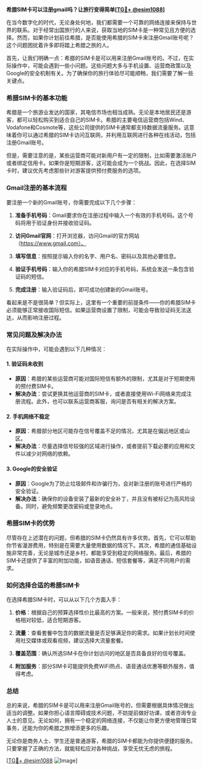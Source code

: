 **希腊SIM卡可以注册gmail吗？让旅行变得简单[[TG💪+ @esim1088](https://t.me/s/esim1088)]**

在当今数字化的时代，无论身处何地，我们都需要一个可靠的网络连接来保持与世界的联系。对于经常出国旅行的人来说，获取当地的SIM卡是一种常见且方便的选择。然而，如果你计划前往希腊，是否能使用希腊的SIM卡来注册Gmail账号呢？这个问题困扰着许多即将踏上希腊之旅的人。

首先，让我们明确一点：希腊的SIM卡是可以用来注册Gmail账号的。不过，在实际操作中，可能会遇到一些小问题。这些问题大多与手机设置、运营商政策以及Google的安全机制有关。为了确保你的旅行体验尽可能顺畅，我们需要了解一些关键点。

### **希腊SIM卡的基本功能**

希腊是一个旅游业发达的国家，其电信市场也相当成熟。无论是本地居民还是游客，都可以轻松购买到适合自己的SIM卡。希腊的主要电信运营商包括Wind、Vodafone和Cosmote等，这些公司提供的SIM卡通常都支持数据流量服务。这意味着你可以通过希腊的SIM卡访问互联网，并利用互联网进行各种在线活动，包括注册Gmail账号。

但是，需要注意的是，某些运营商可能对新用户有一定的限制，比如需要激活账户或者绑定信用卡。如果你是短期游客，这可能会成为一个挑战。因此，在选择SIM卡时，建议优先考虑那些针对游客提供预付费服务的选项。

### **Gmail注册的基本流程**

要注册一个新的Gmail账号，你需要完成以下几个步骤：

1. **准备手机号码**：Gmail要求你在注册过程中输入一个有效的手机号码。这个号码将用于验证身份并接收验证码。
   
2. **访问Gmail官网**：打开浏览器，访问Gmail的官方网站（https://www.gmail.com）。

3. **填写信息**：按照提示输入你的名字、用户名、密码以及其他必要信息。

4. **验证手机号码**：输入你的希腊SIM卡对应的手机号码，系统会发送一条包含验证码的短信。

5. **完成注册**：输入验证码后，即可成功创建新的Gmail账号。

看起来是不是很简单？但实际上，这里有一个重要的前提条件——你的希腊SIM卡必须能够正常接收国际短信。如果运营商设置了限制，可能会导致验证码无法送达，从而影响注册过程。

### **常见问题及解决办法**

在实际操作中，可能会遇到以下几种情况：

#### **1. 验证码未收到**
   - **原因**：希腊的某些运营商可能对国际短信有额外的限制，尤其是对于短期使用的预付费SIM卡。
   - **解决办法**：尝试更换其他运营商的SIM卡，或者直接使用Wi-Fi网络来完成注册流程。此外，也可以联系运营商客服，询问是否有相关的解决方案。

#### **2. 手机网络不稳定**
   - **原因**：希腊部分地区可能存在信号覆盖不足的情况，尤其是在偏远地区或山区。
   - **解决办法**：尽量选择信号较强的区域进行操作，或者提前下载必要的应用和文件以减少对网络的依赖。

#### **3. Google的安全验证**
   - **原因**：Google为了防止垃圾邮件和诈骗行为，会对新注册的账号进行严格的安全验证。
   - **解决办法**：确保你的设备安装了最新的安全补丁，并且没有被标记为高风险设备。同时，避免频繁更改密码或登录地点。

### **希腊SIM卡的优势**

尽管存在上述潜在的问题，但希腊的SIM卡仍然具有许多优势。首先，它可以帮助你节省漫游费用，特别是在需要大量使用数据的情况下。其次，希腊的通信基础设施非常完善，无论是城市还是乡村，都能享受到稳定的网络服务。最后，希腊的SIM卡还提供了丰富的附加功能，如语音通话、短信套餐等，满足不同用户的需求。

### **如何选择合适的希腊SIM卡**

在选择希腊SIM卡时，可以从以下几个方面入手：

1. **价格**：根据自己的预算选择性价比最高的方案。一般来说，预付费SIM卡的价格相对较低，适合短期游客。

2. **流量**：查看套餐中包含的数据流量是否足够满足你的需求。如果计划长时间使用社交媒体或观看视频，建议选择大流量套餐。

3. **覆盖范围**：确认所选SIM卡在你计划访问的地区是否具备良好的信号覆盖。

4. **附加服务**：部分SIM卡可能提供免费WiFi热点、语音通话优惠等额外服务，值得考虑。

### **总结**

总的来说，希腊的SIM卡是可以用来注册Gmail账号的，但需要根据具体情况做出适当的调整。如果你担心语言障碍或技术问题，不妨提前做好功课，或者咨询专业人士的意见。无论如何，拥有一个稳定的网络连接，不仅能让你更方便地管理日常事务，还能为你的希腊之旅增添更多的乐趣。

无论你是商务人士、学生还是普通游客，希腊的SIM卡都能为你提供便捷的服务。只要掌握了正确的方法，就能轻松应对各种挑战，享受无忧无虑的旅程。

[[TG💪+ @esim1088](https://t.me/s/esim1088) ![Image](https://i.postimg.cc/4NQfJmqS/Snipaste-2025-05-13-00-14-12.png)]
